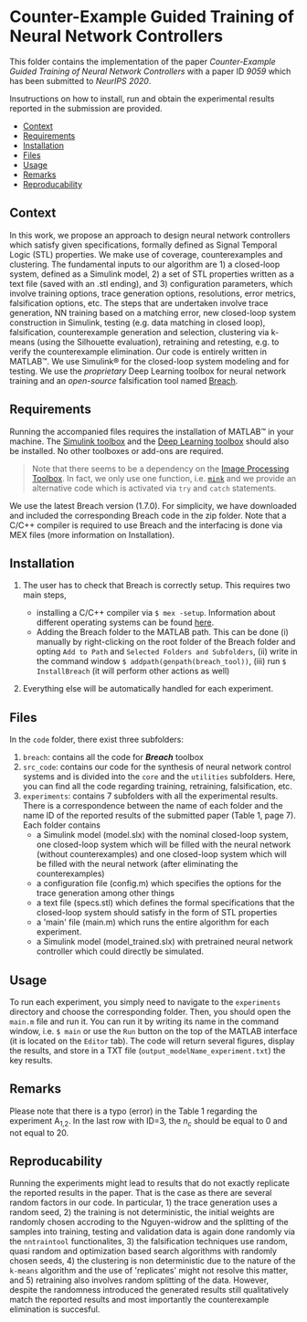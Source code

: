 # Counter-Example Guided Training of Neural Network Controllers

This folder contains the implementation of the paper *Counter-Example Guided Training of Neural Network Controllers* with a paper ID *9059* which has been submitted to *NeurIPS 2020*. 

Insutructions on how to install, run and obtain the experimental results reported in the submission are provided.


- [Context](#Context)
- [Requirements](#Requirements)
- [Installation](#Installation)
- [Files](#Files)
- [Usage](#Usage)
- [Remarks](#Remarks)
- [Reproducability](#Reproducability)


## Context <a name="Context"></a>
In this work, we propose an approach to design neural network controllers which satisfy given specifications, formally defined as Signal Temporal Logic (STL) properties. We make use of coverage, counterexamples and clustering. The fundamental inputs to our algorithm are 1) a closed-loop system, defined as a Simulink model, 2) a set of STL properties written as a text file (saved with an .stl ending), and 3) configuration parameters, which involve training options, trace generation options, resolutions, error metrics, falsification options, etc. The steps that are undertaken involve trace generation, NN training based on a matching error, new closed-loop system construction in Simulink, testing (e.g. data matching in closed loop), falsification, counterexample generation and selection, clustering via k-means (using the Silhouette evaluation), retraining and retesting, e.g. to verify the counterexample elimination. Our code is entirely written in MATLAB&trade;. We use Simulink&reg; for the closed-loop system modeling and for testing. We use the *proprietary* Deep Learning toolbox for neural network training and an *open-source* falsification tool named [Breach](https://github.com/decyphir/breach).

## Requirements <a name="Requirements"></a>

Running the accompanied files requires the installation of MATLAB&trade; in your machine. The [Simulink toolbox](https://www.mathworks.com/products/simulink.html) and the [Deep Learning toolbox](https://www.mathworks.com/products/deep-learning.html) should also be installed. No other toolboxes or add-ons are required.

> Note that there seems to be a dependency on the [Image Processing Toolbox](https://www.mathworks.com/products/image.html). In fact, we only use one function, i.e. [`mink`](https://www.mathworks.com/help/matlab/ref/mink.html) and we provide an alternative code which is activated via `try` and `catch` statements. 

We use the latest Breach version (1.7.0). For simplicity, we have downloaded and included the corresponding Breach code in the zip folder. Note that a C/C++ compiler is required to use Breach and the interfacing is done via MEX files (more information on Installation). 

## Installation <a name="Installation"></a>

1. The user has to check that Breach is correctly setup. This requires two main steps, 
 
	* installing a C/C++ compiler via `$ mex -setup`. Information about different operating systems can be found [here](https://www.mathworks.com/help/matlab/matlab_external/changing-default-compiler.html).
	*  Adding the Breach folder to the MATLAB path. This can be done (i) manually by right-clicking on the root folder of the Breach folder and opting `Add to Path` and `Selected Folders and Subfolders`, (ii) write in the command window `$ addpath(genpath(breach_tool))`, (iii) run `$ InstallBreach` (it will perform other actions as well)

2. Everything else will be automatically handled for each experiment.

## Files <a name="Files"></a>

In the `code` folder, there exist three subfolders:

1. `breach`: contains all the code for ***Breach*** toolbox
2. `src_code`: contains our code for the synthesis of neural network control systems and is divided into the `core` and the `utilities` subfolders. Here, you can find all the code regarding training, retraining, falsification, etc.
3. `experiments`: contains 7 subfolders with all the experimental results. There is a correspondence between the name of each folder and the name ID of the reported results of the submitted paper (Table 1, page 7).  Each folder contains 
	* a Simulink model (model.slx) with the nominal closed-loop system, one closed-loop system which will be filled with the neural network (without counterexamples) and one closed-loop system which will be filled with the neural network (after eliminating the counterexamples) 
	* a configuration file (config.m) which specifies the options for the trace generation among other things
	* a text file (specs.stl) which defines the formal specifications that the closed-loop system should satisfy in the form of STL properties
	* a 'main' file (main.m) which runs the entire algorithm for each experiment.
	* a Simulink model (model_trained.slx) with pretrained neural network controller which could directly be simulated.
 
## Usage <a name="Usage"></a>

To run each experiment, you simply need to navigate to the `experiments` directory and choose the corresponding folder. Then, you should open the `main.m` file and run it. You can run it by writing its name in the command window, i.e. `$ main` or use the `Run` button on the top of the MATLAB interface (it is located on the `Editor` tab).  The code will return several figures, display the results, and store in a TXT file (`output_modelName_experiment.txt`) the key results.

## Remarks <a name="Remarks"></a>

Please note that there is a typo (error) in the Table 1 regarding the experiment A<sub>1,2</sub>. In the last row with ID=3, the $n_c$ should be equal to 0 and not equal to 20. 

## Reproducability <a name="Reproducability"></a>

Running the experiments might lead to results that do not exactly replicate the reported results in the paper. That is the case as there are several random factors in our code. In particular, 1) the trace generation uses a random seed, 2) the training is not deterministic, the initial weights are randomly chosen accroding to the Nguyen-widrow and the splitting of the samples into training, testing and validation data is again done randomly via the `nntraintool` functionalites, 3) the falsification techniques use random, quasi random and optimization based search algorithms with randomly chosen seeds, 4) the clustering is non deterministic due to the nature of the `k-means` algorithm and the use of 'replicates' might not resolve this matter, and 5) retraining also involves random splitting of the data. However, despite the randomness introduced the generated results still qualitatively match the reported results and most importantly the counterexample elimination is succesful.
